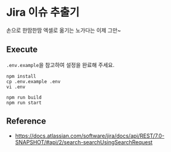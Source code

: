 # Jira 이슈 추출기 
손으로 한땀한땀 엑셀로 옮기는 노가다는 이제 그만~

## Execute
`.env.example`을 참고하여 설정을 완료해 주세요.

```shell
npm install
cp .env.example .env
vi .env

npm run build
npm run start
```

## Reference
* https://docs.atlassian.com/software/jira/docs/api/REST/7.0-SNAPSHOT/#api/2/search-searchUsingSearchRequest
